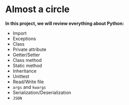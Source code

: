 # Almost a circle

<p style="font-weight: 700;"> In this project, we will review everything about Python: </p>

- Import
- Exceptions
- Class
- Private attribute
- Getter/Setter
- Class method
- Static method
- Inheritance
- Unittest
- Read/Write file
- `args` and `kwargs`
- Serialization/Deserialization
- `JSON`

